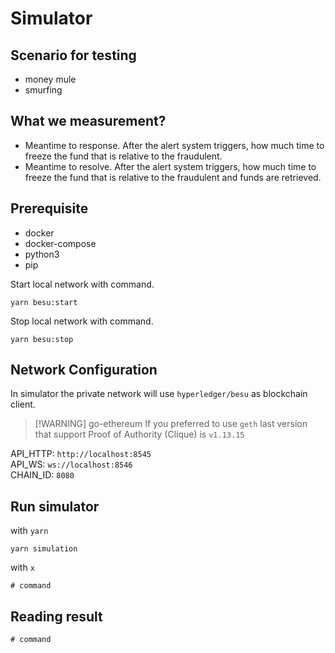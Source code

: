 # Simulator

## Scenario for testing

- money mule
- smurfing

## What we measurement?

- Meantime to response. After the alert system triggers, how much time to freeze the fund that is relative to the fraudulent.
- Meantime to resolve. After the alert system triggers, how much time to freeze the fund that is relative to the fraudulent and funds are retrieved.

<!-- Response Time, Recovery Time and Post-Incident Analysis -->

## Prerequisite

- docker
- docker-compose
- python3
- pip

Start local network with command.

```shell
yarn besu:start
```

Stop local network with command.

```shell
yarn besu:stop
```

## Network Configuration

In simulator the private network will use `hyperledger/besu` as blockchain client.

> [!WARNING] go-ethereum
> If you preferred to use `geth` last version that support Proof of Authority (Clique) is `v1.13.15`

API_HTTP: `http://localhost:8545`  
API_WS: `ws://localhost:8546`  
CHAIN_ID: `8080`

## Run simulator

with `yarn`

```shell
yarn simulation
```

with `x`

```shell
# command
```

## Reading result

```shell
# command
```
